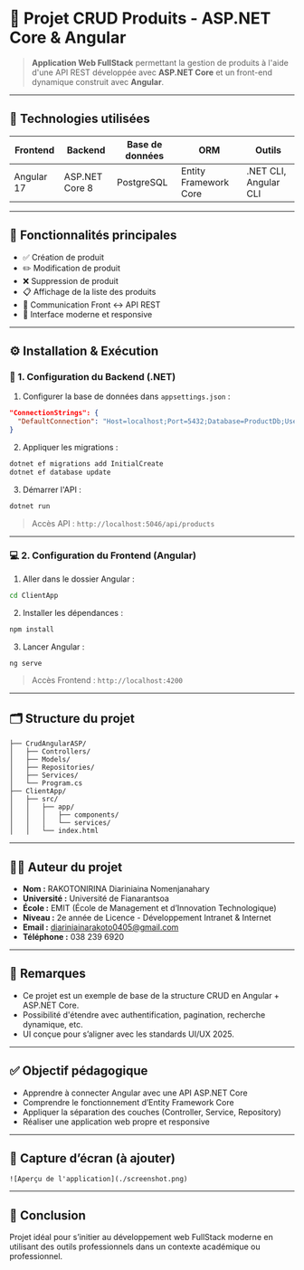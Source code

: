 # 🧩 Projet CRUD Produits - ASP.NET Core & Angular

> **Application Web FullStack** permettant la gestion de produits à l'aide d'une API REST développée avec **ASP.NET Core** et un front-end dynamique construit avec **Angular**.

---

## 🚀 Technologies utilisées

| Frontend       | Backend        | Base de données | ORM                   | Outils               |
|----------------|----------------|------------------|------------------------|-----------------------|
| Angular 17     | ASP.NET Core 8 | PostgreSQL       | Entity Framework Core | .NET CLI, Angular CLI |

---

## 🎯 Fonctionnalités principales

- ✅ Création de produit  
- ✏️ Modification de produit  
- ❌ Suppression de produit  
- 📋 Affichage de la liste des produits  
- 🔁 Communication Front <-> API REST  
- 🎨 Interface moderne et responsive  

---

## ⚙️ Installation & Exécution

### 🔧 1. Configuration du Backend (.NET)

1. Configurer la base de données dans `appsettings.json` :
```json
"ConnectionStrings": {
  "DefaultConnection": "Host=localhost;Port=5432;Database=ProductDb;Username=postgres;Password=your_password"
}
```

2. Appliquer les migrations :
```bash
dotnet ef migrations add InitialCreate
dotnet ef database update
```

3. Démarrer l'API :
```bash
dotnet run
```

> Accès API : `http://localhost:5046/api/products`

---

### 💻 2. Configuration du Frontend (Angular)

1. Aller dans le dossier Angular :
```bash
cd ClientApp
```

2. Installer les dépendances :
```bash
npm install
```

3. Lancer Angular :
```bash
ng serve
```

> Accès Frontend : `http://localhost:4200`

---

## 🗂️ Structure du projet

```
├── CrudAngularASP/
│   ├── Controllers/
│   ├── Models/
│   ├── Repositories/
│   ├── Services/
│   └── Program.cs
├── ClientApp/
│   ├── src/
│   │   ├── app/
│   │   │   ├── components/
│   │   │   └── services/
│   │   └── index.html
```

---

## 👨‍💻 Auteur du projet

- **Nom :** RAKOTONIRINA Diariniaina Nomenjanahary  
- **Université :** Université de Fianarantsoa  
- **École :** EMIT (École de Management et d’Innovation Technologique)  
- **Niveau :** 2e année de Licence - Développement Intranet & Internet  
- **Email :** diariniainarakoto0405@gmail.com  
- **Téléphone :** 038 239 6920

---

## 📝 Remarques

- Ce projet est un exemple de base de la structure CRUD en Angular + ASP.NET Core.
- Possibilité d'étendre avec authentification, pagination, recherche dynamique, etc.
- UI conçue pour s’aligner avec les standards UI/UX 2025.

---

## ✅ Objectif pédagogique

- Apprendre à connecter Angular avec une API ASP.NET Core
- Comprendre le fonctionnement d’Entity Framework Core
- Appliquer la séparation des couches (Controller, Service, Repository)
- Réaliser une application web propre et responsive

---

## 📸 Capture d’écran (à ajouter)

```
![Aperçu de l'application](./screenshot.png)
```

---

## 🏁 Conclusion

Projet idéal pour s’initier au développement web FullStack moderne en utilisant des outils professionnels dans un contexte académique ou professionnel.
